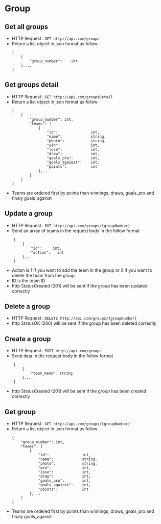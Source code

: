 # Group

## Get all groups

* HTTP Request : ```GET http://api.com/groups```
* Return a list object in json format as follow
    ``` 
    [
        {
            "group_number":    int    
        },...
    ]
    ```

## Get groups detail

* HTTP Request : ```GET http://api.com/groupsDetail```
* Return a list object in json format as follow
    ``` 
    [
        {
            "group_number": int,
            "teams": [
                {
                    "id":               int,
                    "name":             string,
                    "photo":            string,
                    "win":              int,
                    "lose":             int,
                    "draw":             int,
                    "goals_pro":        int,
                    "goals_against":    int,
                    "points":           int
                },...
            ]
        }
    ]
    ```
* Teams are ordered first by points than winnings, draws, goals_pro and finaly goals_against

## Update a group

* HTTP Request : ```PUT http://api.com/groups/{groupNumber}```
* Send an array of teams in the request body in the follow format
``` 
    [
        {  
            "id":     int,
            "action":   int
        },...
    ]
```
* Action is 1 if you want to add the team in the group or 0 if you want to delete the team from the group
* ID is the team ID
* http StatusCreated (201) will be sent if the group has been updated correctly

## Delete a group
* HTTP Request : ```DELETE http://api.com/groups/{groupNumber}```
* http StatusOK (200) will be sent if the group has been deleted correctly

## Create a group
* HTTP Request : ```POST http://api.com/groups```
* Send data in the request body in the follow format 
``` 
    [
        {  
            "team_name": string
        },...
    ]
```
* http StatusCreated (201) will be sent if the group has been created correctly

## Get group

* HTTP Request : ```GET http://api.com/groups/{groupNumber}```
* Return a list object in json format as follow
    ``` 
    {
        "group_number": int,
        "teams": [
            {
                "id":               int,
                "name":             string,
                "photo":            string,
                "win":              int,
                "lose":             int,
                "draw":             int,
                "goals_pro":        int,
                "goals_against":    int,
                "points":           int
            },...
        ]
    }
    ```
* Teams are ordered first by points than winnings, draws, goals_pro and finaly goals_against